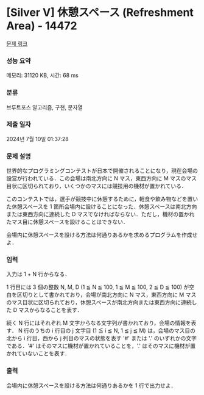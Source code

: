 # [Silver V] 休憩スペース (Refreshment Area) - 14472 

[문제 링크](https://www.acmicpc.net/problem/14472) 

### 성능 요약

메모리: 31120 KB, 시간: 68 ms

### 분류

브루트포스 알고리즘, 구현, 문자열

### 제출 일자

2024년 7월 10일 01:37:28

### 문제 설명

<p>世界的なプログラミングコンテストが日本で開催されることになり，現在会場の設営が行われている．この会場は南北方向に N マス，東西方向に M マスのマス目状に区切られており，いくつかのマスには競技用の機材が置かれている．</p>

<p>このコンテストでは，選手が競技中に休憩するために，軽食や飲み物などを置いた休憩スペースを 1 箇所会場内に設けることになった．休憩スペースは南北方向または東西方向に連続した D マスでなければならない．ただし，機材の置かれたマス目に休憩スペースを設けることはできない．</p>

<p>会場内に休憩スペースを設ける方法は何通りあるかを求めるプログラムを作成せよ．</p>

### 입력 

 <p>入力は 1 + N 行からなる．</p>

<p>1 行目には 3 個の整数 N, M, D (1 ≦ N ≦ 100, 1 ≦ M ≦ 100, 2 ≦ D ≦ 100) が空白を区切りとして書かれており，会場が南北方向に N マス，東西方向に M マスのマス目状に区切られており，休憩スペースが南北方向または東西方向に連続した D マスからなることを表す．</p>

<p>続く N 行にはそれぞれ M 文字からなる文字列が書かれており，会場の情報を表す． N 行のうちの i 行目の j 文字目 (1 ≦ i ≦ N, 1 ≦ j ≦ M) は，会場のマス目の北から i 行目，西から j 列目のマスの状態を表す '#' または '.' のいずれかの文字である．'#' はそのマスに機材が置かれていることを，'.' はそのマスに機材が置かれていないことを表す．</p>

### 출력 

 <p>会場内に休憩スペースを設ける方法は何通りあるかを 1 行で出力せよ．</p>

